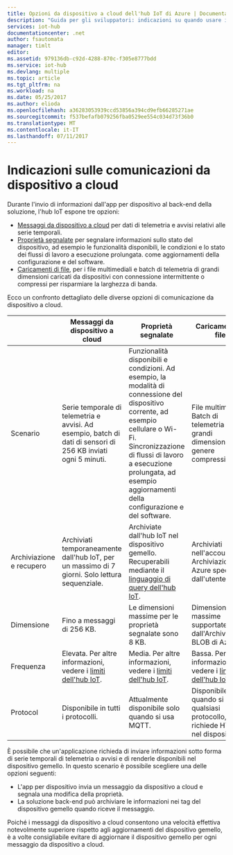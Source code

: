 ```yaml
---
title: Opzioni da dispositivo a cloud dell'hub IoT di Azure | Documentazione Microsoft
description: "Guida per gli sviluppatori: indicazioni su quando usare i messaggi da dispositivo a cloud, le proprietà segnalate o il caricamento di file per le comunicazioni da cloud a dispositivo."
services: iot-hub
documentationcenter: .net
author: fsautomata
manager: timlt
editor: 
ms.assetid: 979136db-c92d-4288-870c-f305e8777bdd
ms.service: iot-hub
ms.devlang: multiple
ms.topic: article
ms.tgt_pltfrm: na
ms.workload: na
ms.date: 05/25/2017
ms.author: elioda
ms.openlocfilehash: a36283053939ccd53856a394cd9efb66285271ae
ms.sourcegitcommit: f537befafb079256fba0529ee554c034d73f36b0
ms.translationtype: MT
ms.contentlocale: it-IT
ms.lasthandoff: 07/11/2017
---
```

# <a name="device-to-cloud-communications-guidance"></a>Indicazioni sulle comunicazioni da dispositivo a cloud
Durante l'invio di informazioni dall'app per dispositivo al back-end della soluzione, l'hub IoT espone tre opzioni:

* [Messaggi da dispositivo a cloud][lnk-d2c] per dati di telemetria e avvisi relativi alle serie temporali.
* [Proprietà segnalate][lnk-twins] per segnalare informazioni sullo stato del dispositivo, ad esempio le funzionalità disponibili, le condizioni e lo stato dei flussi di lavoro a esecuzione prolungata. come aggiornamenti della configurazione e del software.
* [Caricamenti di file][lnk-fileupload], per i file multimediali e batch di telemetria di grandi dimensioni caricati da dispositivi con connessione intermittente o compressi per risparmiare la larghezza di banda.

Ecco un confronto dettagliato delle diverse opzioni di comunicazione da dispositivo a cloud.

|  | Messaggi da dispositivo a cloud | Proprietà segnalate | Caricamenti di file |
| ---- | ------- | ---------- | ---- |
| Scenario | Serie temporale di telemetria e avvisi. Ad esempio, batch di dati di sensori di 256 KB inviati ogni 5 minuti. | Funzionalità disponibili e condizioni. Ad esempio, la modalità di connessione del dispositivo corrente, ad esempio cellulare o Wi-Fi. Sincronizzazione di flussi di lavoro a esecuzione prolungata, ad esempio aggiornamenti della configurazione e del software. | File multimediali. Batch di telemetria di grandi dimensioni, in genere compressi. |
| Archiviazione e recupero | Archiviati temporaneamente dall'hub IoT, per un massimo di 7 giorni. Solo lettura sequenziale. | Archiviate dall'hub IoT nel dispositivo gemello. Recuperabili mediante il [linguaggio di query dell'hub IoT][lnk-query]. | Archiviati nell'account di Archiviazione di Azure specificato dall'utente. |
| Dimensione | Fino a messaggi di 256 KB. | Le dimensioni massime per le proprietà segnalate sono 8 KB. | Dimensioni di file massime supportate dall'Archiviazione BLOB di Azure. |
| Frequenza | Elevata. Per altre informazioni, vedere i [limiti dell'hub IoT][lnk-quotas]. | Media. Per altre informazioni, vedere i [limiti dell'hub IoT][lnk-quotas]. | Bassa. Per altre informazioni, vedere i [limiti dell'hub IoT][lnk-quotas]. |
| Protocol | Disponibile in tutti i protocolli. | Attualmente disponibile solo quando si usa MQTT. | Disponibile quando si usa qualsiasi protocollo, ma richiede HTTP nel dispositivo. |

È possibile che un'applicazione richieda di inviare informazioni sotto forma di serie temporali di telemetria o avvisi e di renderle disponibili nel dispositivo gemello. In questo scenario è possibile scegliere una delle opzioni seguenti:

* L'app per dispositivo invia un messaggio da dispositivo a cloud e segnala una modifica della proprietà.
* La soluzione back-end può archiviare le informazioni nei tag del dispositivo gemello quando riceve il messaggio.

Poiché i messaggi da dispositivo a cloud consentono una velocità effettiva notevolmente superiore rispetto agli aggiornamenti del dispositivo gemello, è a volte consigliabile evitare di aggiornare il dispositivo gemello per ogni messaggio da dispositivo a cloud.


[lnk-twins]: iot-hub-devguide-device-twins.md
[lnk-fileupload]: iot-hub-devguide-file-upload.md
[lnk-quotas]: iot-hub-devguide-quotas-throttling.md
[lnk-query]: iot-hub-devguide-query-language.md
[lnk-d2c]: iot-hub-devguide-messages-d2c.md
